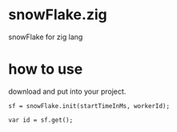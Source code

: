 # snowFlake.zig
snowFlake for zig lang

# how to use
download and put into your project.  
```
sf = snowFlake.init(startTimeInMs, workerId);  

var id = sf.get();  

```
